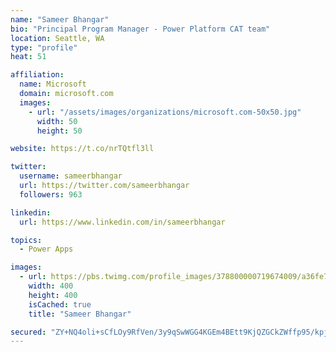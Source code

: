 ```yaml
---
name: "Sameer Bhangar"
bio: "Principal Program Manager - Power Platform CAT team"
location: Seattle, WA
type: "profile"
heat: 51

affiliation:
  name: Microsoft
  domain: microsoft.com
  images:
    - url: "/assets/images/organizations/microsoft.com-50x50.jpg"
      width: 50
      height: 50

website: https://t.co/nrTQtfl3ll

twitter:
  username: sameerbhangar
  url: https://twitter.com/sameerbhangar
  followers: 963

linkedin:
  url: https://www.linkedin.com/in/sameerbhangar

topics:
  - Power Apps

images:
  - url: https://pbs.twimg.com/profile_images/378800000719674009/a36fe7ddfab1778b76e5793772e43798_400x400.jpeg
    width: 400
    height: 400
    isCached: true
    title: "Sameer Bhangar"

secured: "ZY+NQ4oli+sCfLOy9RfVen/3y9qSwWGG4KGEm4BEtt9KjQZGCkZWffp95/kpjL/zhtnpgtmz/JrvMI9ePfcRL96pAiqoiwtkCU1dAWFOc5a7kUGaU9I7cDIBMoRVT0voMR/9Sw7JgyxAVtqqzYtlVfMiv6kSDSFfg45RsmnynMOK2owyUna8cBUgUyPH/Sl00Wp+udoPgKcomNNegPHwDJl9B1Li8XB3wIxZcdZv4EDkD6QihLXnHFjtLQA77p2cfrN9avRSL9rEEPVBEjJu8mc9xG/PtHMZ2fA13vLnxD+nbrfJjhUw9Mu4qVAVw5BqWCnpelEl3YqMuOseRy8GTMc0WCOhtoTJRRmhjxVrw2b/bJqbpq9O02yuG+2054NgyF+Dpt0coQXv1wpwzJKSEw==;7STo5LDiE0cM0WCRfr67pg=="
---
```


